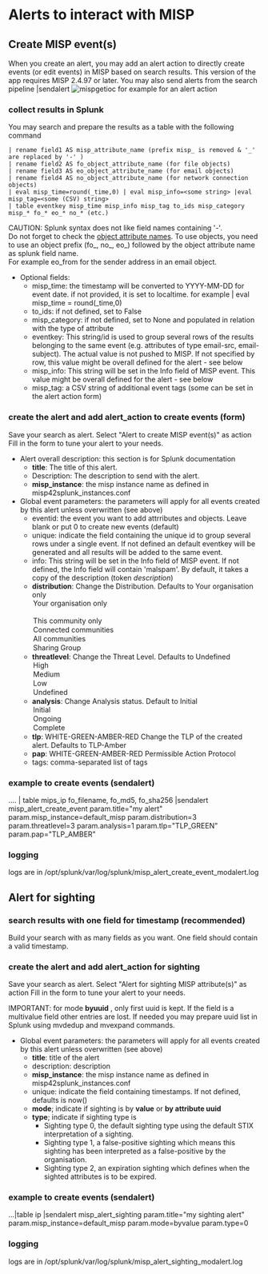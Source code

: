 # Alerts to interact with MISP
## Create MISP event(s)    
When you create an alert, you may add an alert action to directly create events (or edit events) in MISP based on search results.
This version of the app requires MISP 2.4.97 or later.
You may also send alerts from the search pipeline |sendalert
![mispgetioc](../images/misp42_alert_action_create_dashboard.png) for example for an alert action 

### collect results in Splunk
You may search and prepare the results as a table with the following command
```
| rename field1 AS misp_attribute_name (prefix misp_ is removed & '_' are replaced by '-' )
| rename field2 AS fo_object_attribute_name (for file objects)
| rename field3 AS eo_object_attribute_name (for email objects)
| rename field4 AS no_object_attribute_name (for network connection objects)
| eval misp_time=round(_time,0) | eval misp_info=<some string> |eval misp_tag=<some (CSV) string>  
| table eventkey misp_time misp_info misp_tag to_ids misp_category misp_* fo_* eo_* no_* (etc.)
```
CAUTION: Splunk syntax does not like field names containing '-'.  
Do not forget to check the [object attribute names](https://github.com/MISP/misp-objects/). To use objects, you need to use an object prefix (fo_, no_, eo_) followed by the object attribute name as splunk field name.  
For example eo_from for the sender address in an email object.

* Optional fields:
    - misp_time: the timestamp will be converted to YYYY-MM-DD for event date. if not provided, it is set to localtime. for example | eval misp_time = round(_time,0)
    - to_ids: if not defined, set to False
    - misp_category: if not defined, set to None and populated in relation with the type of attribute
    - eventkey: This string/id is used to group several rows of the results belonging to the same event (e.g. attributes of type email-src, email-subject). The actual value is not pushed to MISP. If not specified by row, this value might be overall defined for the alert - see below
    - misp_info: This string will be set in the Info field of MISP event. This value might be overall defined for the alert - see below
    - misp_tag: a CSV string of additional event tags (some can be set in the alert action form)


### create the alert and add alert_action to create events (form)
Save your search as alert. Select "Alert to create MISP event(s)" as action
Fill in the form to tune your alert to your needs.

* Alert overall description: this section is for Splunk documentation
    - **title**: The title of this alert.
    - Description: The description to send with the alert.
    - **misp_instance**: the misp instance name as defined in misp42splunk_instances.conf
* Global event parameters: the parameters will apply for all events created by this alert unless overwritten (see above)
    - eventid: the event you want to add attrributes and objects. Leave blank or put 0 to create new events (default)
    - unique: indicate the field containing the unique id to group several rows under a single event. If not defined an default eventkey will be generated and all results will be added to the same event.
    - info: This string will be set in the Info field of MISP event. If not defined, the Info field will contain 'malspam'. By default, it takes a copy of the description (token $description$)
    - **distribution**: Change the Distribution. Defaults to Your organisation only
            <option value="0">Your organisation only</option>    
            <option value="1">This community only</option>
            <option value="2">Connected communities</option>
            <option value="3">All communities</option>
            <option value="4">Sharing Group</option>
    - **threatlevel**: Change the Threat Level. Defaults to Undefined
            <option value="1">High</option>
            <option value="2">Medium</option>
            <option value="3">Low</option>
            <option value="4">Undefined</option>
    - **analysis**: Change Analysis status. Default to Initial
            <option value="1">Initial</option>
            <option value="2">Ongoing</option>
            <option value="3">Complete</option>
    - **tlp**: WHITE-GREEN-AMBER-RED Change the TLP of the created alert. Defaults to TLP-Amber
    - **pap**: WHITE-GREEN-AMBER-RED Permissible Action Protocol
    - tags: comma-separated list of tags

### example to create events (sendalert)
  .... | table mips_ip fo_filename, fo_md5, fo_sha256 |sendalert misp_alert_create_event param.title="my alert" param.misp_instance=default_misp param.distribution=3 param.threatlevel=3 param.analysis=1 param.tlp="TLP_GREEN" param.pap="TLP_AMBER"

### logging
logs are in /opt/splunk/var/log/splunk/misp_alert_create_event_modalert.log

## Alert for sighting

### search results with one field for timestamp (recommended)
Build your search with as many fields as you want. One field should contain a valid timestamp.

### create the alert and add alert_action for sighting
Save your search as alert. Select "Alert for sighting MISP attribute(s)" as action
Fill in the form to tune your alert to your needs.

IMPORTANT: for mode **byuuid** , only first uuid is kept. If the field is a multivalue field other entries are lost. If needed you may prepare uuid list in Splunk using mvdedup and mvexpand commands.

* Global event parameters: the parameters will apply for all events created by this alert unless overwritten (see above)
    - **title**: title of the alert
    - description: description
    - **misp_instance**: the misp instance name as defined in misp42splunk_instances.conf
    - unique: indicate the field containing timestamps. If not defined, defaults is now()
    - **mode**; indicate if sighting is by __value__ or __by attribute uuid__
    - **type**; indicate if sighting type is
        * Sighting type 0, the default sighting type using the default STIX interpretation of a sighting.
        * Sighting type 1, a false-positive sighting which means this sighting has been interpreted as a false-positive by the organisation.
        * Sighting type 2, an expiration sighting which defines when the sighted attributes is to be expired.

### example to create events (sendalert)
...|table ip |sendalert misp_alert_sighting param.title="my sighting alert" param.misp_instance=default_misp param.mode=byvalue param.type=0

### logging
logs are in /opt/splunk/var/log/splunk/misp_alert_sighting_modalert.log

